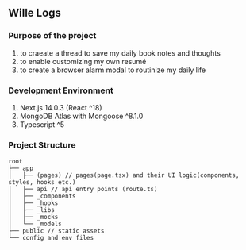 ## Wille Logs

### Purpose of the project

1. to craeate a thread to save my daily book notes and thoughts
2. to enable customizing my own resumé
3. to create a browser alarm modal to routinize my daily life

### Development Environment

1. Next.js 14.0.3 (React ^18)
2. MongoDB Atlas with Mongoose ^8.1.0
3. Typescript ^5

### Project Structure

```
root
├── app
│   ├── (pages) // pages(page.tsx) and their UI logic(components, styles, hooks etc.)
│   ├── api // api entry points (route.ts)
│   ├── _components
│   ├── _hooks
│   ├── _libs
│   ├── _mocks
│   └── _models
├── public // static assets
└── config and env files
```
